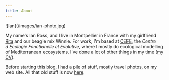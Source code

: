 ```yaml
---
title: About
---
```


<div class="img-right-sm">![Ian](/images/ian-photo.jpg)</div>

My name's Ian Ross, and I live in Montpellier in France with my
girlfriend [Rita](http://www.wania.net) and our beagle mix Winnie.
For work, I'm based at [CEFE](http://www.cefe.cnrs.fr), the *Centre
d'Ecologie Fonctionelle et Evolutive*, where I mostly do ecological
modelling of Mediterranean ecosystems.  I've done a lot of other
things in my time ([my CV](/files/cv.pdf)).

Before starting this blog, I had a pile of stuff, mostly travel
photos, on my web site.  All that old stuff is now [here](/old-stuff).
